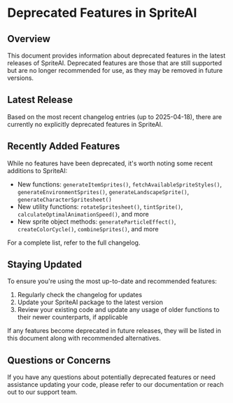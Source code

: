# Deprecated Features in SpriteAI

## Overview

This document provides information about deprecated features in the latest releases of SpriteAI. Deprecated features are those that are still supported but are no longer recommended for use, as they may be removed in future versions.

## Latest Release

Based on the most recent changelog entries (up to 2025-04-18), there are currently no explicitly deprecated features in SpriteAI.

## Recently Added Features

While no features have been deprecated, it's worth noting some recent additions to SpriteAI:

- New functions: `generateItemSprites()`, `fetchAvailableSpriteStyles()`, `generateEnvironmentSprites()`, `generateLandscapeSprite()`, `generateCharacterSpritesheet()`
- New utility functions: `rotateSpritesheet()`, `tintSprite()`, `calculateOptimalAnimationSpeed()`, and more
- New sprite object methods: `generateParticleEffect()`, `createColorCycle()`, `combineSprites()`, and more

For a complete list, refer to the full changelog.

## Staying Updated

To ensure you're using the most up-to-date and recommended features:

1. Regularly check the changelog for updates
2. Update your SpriteAI package to the latest version
3. Review your existing code and update any usage of older functions to their newer counterparts, if applicable

If any features become deprecated in future releases, they will be listed in this document along with recommended alternatives.

## Questions or Concerns

If you have any questions about potentially deprecated features or need assistance updating your code, please refer to our documentation or reach out to our support team.
